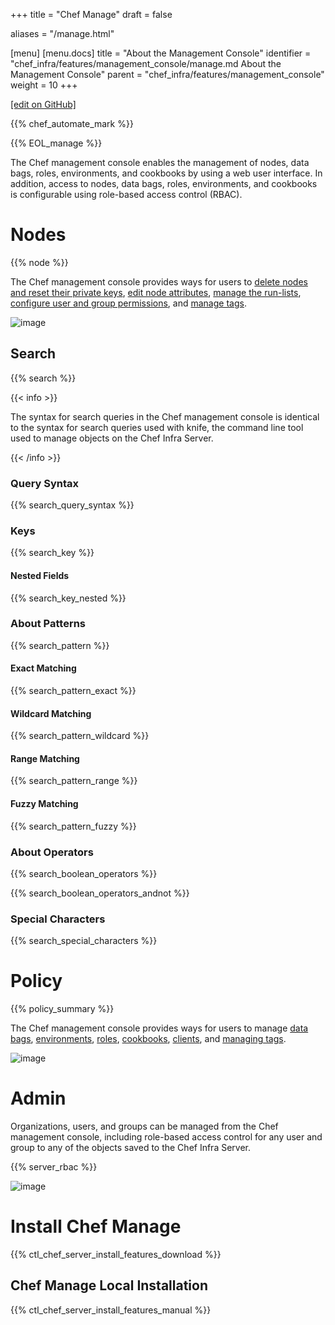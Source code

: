 +++
title = "Chef Manage"
draft = false

aliases = "/manage.html"

[menu]
  [menu.docs]
    title = "About the Management Console"
    identifier = "chef_infra/features/management_console/manage.md About the Management Console"
    parent = "chef_infra/features/management_console"
    weight = 10
+++    

[\[edit on
GitHub\]](https://github.com/chef/chef-web-docs/blob/master/chef_master/source/manage.rst)

{{% chef_automate_mark %}}

{{% EOL_manage %}}

The Chef management console enables the management of nodes, data bags,
roles, environments, and cookbooks by using a web user interface. In
addition, access to nodes, data bags, roles, environments, and cookbooks
is configurable using role-based access control (RBAC).

Nodes
=====

{{% node %}}

The Chef management console provides ways for users to [delete nodes and
reset their private keys](/server_manage_nodes.html#manage), [edit node
attributes](/server_manage_nodes.html#node-attributes), [manage the
run-lists](/server_manage_nodes.html#run-lists), [configure user and
group permissions](/server_manage_nodes.html#permissions), and [manage
tags](/server_manage_nodes.html#manage-tags).

![image](/images/step_manage_webui_nodes.png)

Search
------

{{% search %}}

{{< info >}}

The syntax for search queries in the Chef management console is
identical to the syntax for search queries used with knife, the command
line tool used to manage objects on the Chef Infra Server.

{{< /info >}}

### Query Syntax

{{% search_query_syntax %}}

### Keys

{{% search_key %}}

#### Nested Fields

{{% search_key_nested %}}

### About Patterns

{{% search_pattern %}}

#### Exact Matching

{{% search_pattern_exact %}}

#### Wildcard Matching

{{% search_pattern_wildcard %}}

#### Range Matching

{{% search_pattern_range %}}

#### Fuzzy Matching

{{% search_pattern_fuzzy %}}

### About Operators

{{% search_boolean_operators %}}

{{% search_boolean_operators_andnot %}}

### Special Characters

{{% search_special_characters %}}

Policy
======

{{% policy_summary %}}

The Chef management console provides ways for users to manage [data
bags](/server_manage_data_bags/),
[environments](/server_manage_environments/),
[roles](/server_manage_roles/),
[cookbooks](/server_manage_cookbooks/),
[clients](/server_manage_clients/), and [managing
tags](/server_manage_nodes.html#manage-tags.html).

![image](/images/step_manage_webui_policy.png)

Admin
=====

Organizations, users, and groups can be managed from the Chef management
console, including role-based access control for any user and group to
any of the objects saved to the Chef Infra Server.

{{% server_rbac %}}

![image](/images/step_manage_webui_admin.png)

Install Chef Manage
===================

{{% ctl_chef_server_install_features_download %}}

Chef Manage Local Installation
------------------------------

{{% ctl_chef_server_install_features_manual %}}
